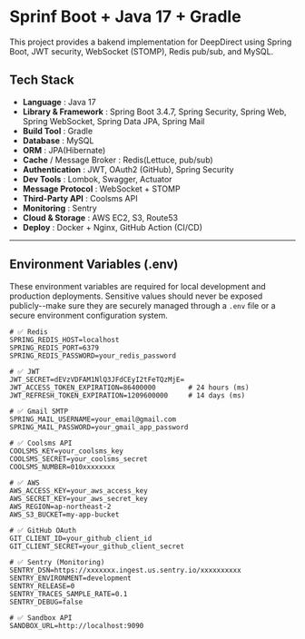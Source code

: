 # Sprinf Boot + Java 17 + Gradle
This project provides a bakend implementation for DeepDirect using Spring Boot, JWT security, WebSocket (STOMP), Redis pub/sub, and MySQL.

## Tech Stack
- **Language** : Java 17
- **Library & Framework** : Spring Boot 3.4.7, Spring Security, Spring Web, Spring WebSocket, Spring Data JPA, Spring Mail
- **Build Tool** : Gradle
- **Database** : MySQL
- **ORM** : JPA(Hibernate)
- **Cache** / Message Broker : Redis(Lettuce, pub/sub)
- **Authentication** : JWT, OAuth2 (GitHub), Spring Security
- **Dev Tools** : Lombok, Swagger, Actuator
- **Message Protocol** :  WebSocket + STOMP
- **Third-Party API** : Coolsms API
- **Monitoring** : Sentry
- **Cloud & Storage** : AWS EC2, S3, Route53
- **Deploy** : Docker + Nginx, GitHub Action (CI/CD)

---

## Environment Variables (.env)
These environment variables are required for local development and production deployments.
Sensitive values should never be exposed publicly--make sure they are securely managed through a `.env` file or a secure environment configuration system.

```env
# ✅ Redis
SPRING_REDIS_HOST=localhost
SPRING_REDIS_PORT=6379
SPRING_REDIS_PASSWORD=your_redis_password

# ✅ JWT
JWT_SECRET=dEVzVDFAM1NlQ3JFdCEyI2tFeTQzMjE=
JWT_ACCESS_TOKEN_EXPIRATION=86400000        # 24 hours (ms)
JWT_REFRESH_TOKEN_EXPIRATION=1209600000     # 14 days (ms)

# ✅ Gmail SMTP
SPRING_MAIL_USERNAME=your_email@gmail.com
SPRING_MAIL_PASSWORD=your_gmail_app_password

# ✅ Coolsms API
COOLSMS_KEY=your_coolsms_key
COOLSMS_SECRET=your_coolsms_secret
COOLSMS_NUMBER=010xxxxxxxx

# ✅ AWS
AWS_ACCESS_KEY=your_aws_access_key
AWS_SECRET_KEY=your_aws_secret_key
AWS_REGION=ap-northeast-2
AWS_S3_BUCKET=my-app-bucket

# ✅ GitHub OAuth
GIT_CLIENT_ID=your_github_client_id
GIT_CLIENT_SECRET=your_github_client_secret

# ✅ Sentry (Monitoring)
SENTRY_DSN=https://xxxxxxx.ingest.us.sentry.io/xxxxxxxxxx
SENTRY_ENVIRONMENT=development
SENTRY_RELEASE=0
SENTRY_TRACES_SAMPLE_RATE=0.1
SENTRY_DEBUG=false

# ✅ Sandbox API
SANDBOX_URL=http://localhost:9090
```

